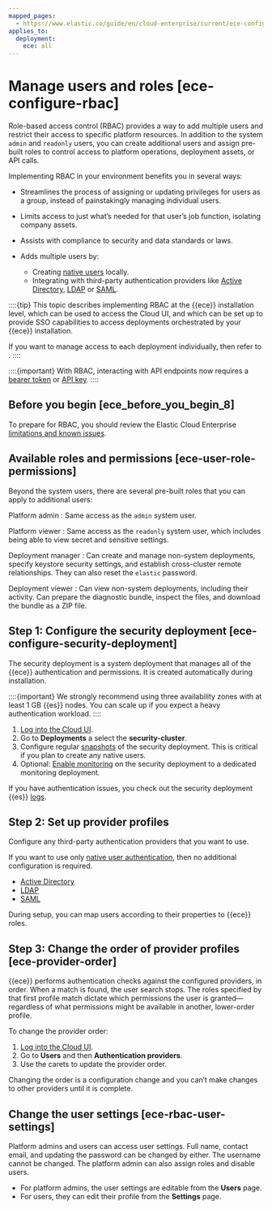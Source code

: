 ```yaml
---
mapped_pages:
  - https://www.elastic.co/guide/en/cloud-enterprise/current/ece-configure-rbac.html
applies_to:
  deployment:
    ece: all
---
```


# Manage users and roles [ece-configure-rbac]

Role-based access control (RBAC) provides a way to add multiple users and restrict their access to specific platform resources. In addition to the system `admin` and `readonly` users, you can create additional users and assign pre-built roles to control access to platform operations, deployment assets, or API calls.

Implementing RBAC in your environment benefits you in several ways:

* Streamlines the process of assigning or updating privileges for users as a group, instead of painstakingly managing individual users.
* Limits access to just what’s needed for that user’s job function, isolating company assets.
* Assists with compliance to security and data standards or laws.
* Adds multiple users by:

    * Creating [native users](native-user-authentication.md) locally.
    * Integrating with third-party authentication providers like [Active Directory](active-directory.md), [LDAP](ldap.md) or [SAML](saml.md).

::::{tip}
This topic describes implementing RBAC at the {{ece}} installation level, which can be used to access the Cloud UI, and which can be set up to provide SSO capabilities to access deployments orchestrated by your {{ece}} installation.

If you want to manage access to each deployment individually, then refer to [](/deploy-manage/users-roles/cluster-or-deployment-auth.md).
::::

::::{important}
With RBAC, interacting with API endpoints now requires a [bearer token](cloud://reference/cloud-enterprise/ece-api-command-line.md) or [API key](../../api-keys/elastic-cloud-enterprise-api-keys.md#ece-api-keys).
::::

## Before you begin [ece_before_you_begin_8]

To prepare for RBAC, you should review the Elastic Cloud Enterprise [limitations and known issues](cloud://release-notes/cloud-enterprise/known-issues.md).


## Available roles and permissions [ece-user-role-permissions]

Beyond the system users, there are several pre-built roles that you can apply to additional users:

Platform admin
:   Same access as the `admin` system user.

Platform viewer
:   Same access as the `readonly` system user, which includes being able to view secret and sensitive settings.

Deployment manager
:   Can create and manage non-system deployments, specify keystore security settings, and establish cross-cluster remote relationships. They can also reset the `elastic` password.

Deployment viewer
:   Can view non-system deployments, including their activity. Can prepare the diagnostic bundle, inspect the files, and download the bundle as a ZIP file.


## Step 1: Configure the security deployment [ece-configure-security-deployment]

The security deployment is a system deployment that manages all of the {{ece}} authentication and permissions. It is created automatically during installation.

::::{important}
We strongly recommend using three availability zones with at least 1 GB {{es}} nodes. You can scale up if you expect a heavy authentication workload.
::::


1. [Log into the Cloud UI](/deploy-manage/deploy/cloud-enterprise/log-into-cloud-ui.md).
2. Go to **Deployments** a select the **security-cluster**.
3. Configure regular [snapshots](/deploy-manage/tools/snapshot-and-restore/create-snapshots.md) of the security deployment. This is critical if you plan to create any native users.
4. Optional: [Enable monitoring](/deploy-manage/monitor/stack-monitoring/ece-ech-stack-monitoring.md) on the security deployment to a dedicated monitoring deployment.

If you have authentication issues, you check out the security deployment {{es}} [logs](/deploy-manage/monitor/logging-configuration.md).

## Step 2: Set up provider profiles

Configure any third-party authentication providers that you want to use.

If you want to use only [native user authentication](native-user-authentication.md), then no additional configuration is required.

* [Active Directory](active-directory.md)
* [LDAP](ldap.md)
* [SAML](saml.md)

During setup, you can map users according to their properties to {{ece}} roles.


## Step 3: Change the order of provider profiles [ece-provider-order]

{{ece}} performs authentication checks against the configured providers, in order. When a match is found, the user search stops. The roles specified by that first profile match dictate which permissions the user is granted—​regardless of what permissions might be available in another, lower-order profile.

To change the provider order:

1. [Log into the Cloud UI](/deploy-manage/deploy/cloud-enterprise/log-into-cloud-ui.md).
2. Go to **Users** and then **Authentication providers**.
3. Use the carets to update the provider order.

Changing the order is a configuration change and you can’t make changes to other providers until it is complete.


## Change the user settings [ece-rbac-user-settings]

Platform admins and users can access user settings. Full name, contact email, and updating the password can be changed by either. The username cannot be changed. The platform admin can also assign roles and disable users.

* For platform admins, the user settings are editable from the **Users** page.
* For users, they can edit their profile from the **Settings** page.





